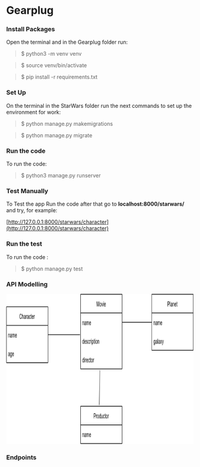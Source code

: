 # Gearplug

### Install Packages

Open the terminal and in the Gearplug folder run:

> $ python3 -m venv venv

> $ source venv/bin/activate

> $ pip install -r requirements.txt

### Set Up

On the terminal in the StarWars folder run the next commands to set up the environment for work:

> $ python manage.py makemigrations

> $ python manage.py migrate


### Run the code
To run the code:

> $ python3 manage.py runserver


### Test Manually
To Test the app Run the code after that go to **localhost:8000/starwars/** and try, for example:

[http://127.0.0.1:8000/starwars/character](http://127.0.0.1:8000/starwars/character)

### Run the test
To run the code :

> $ python manage.py test

### API Modelling

<img src="imagen.png" alt="MarineGEO circle logo" style="height: 400px; width:500px;"/>

### Endpoints
